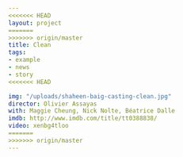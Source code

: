 ```yaml
---
<<<<<<< HEAD
layout: project
=======
>>>>>>> origin/master
title: Clean
tags:
- example
- news
- story
<<<<<<< HEAD

img: "/uploads/shaheen-baig-casting-clean.jpg"
director: Olivier Assayas
with: Maggie Cheung, Nick Nolte, Béatrice Dalle
imdb: http://www.imdb.com/title/tt0388838/
video: xenbg4tloo
=======
>>>>>>> origin/master
---
```


